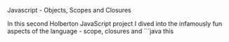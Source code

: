 Javascript - Objects, Scopes and Closures

In this second Holberton JavaScript project I dived into the infamously fun aspects of the language - scope, closures and ```java this


